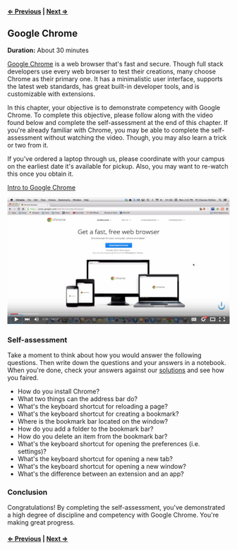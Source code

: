 #### [⇐ Previous](02_shortcuts.md) | [Next ⇒](04_slack.md)

## Google Chrome

**Duration:** About 30 minutes

[Google Chrome][google-chrome] is a web browser that's fast and secure. Though full stack developers use every web browser to test their creations, many choose Chrome as their primary one. It has a minimalistic user interface, supports the latest web standards, has great built-in developer tools, and is customizable with extensions.

In this chapter, your objective is to demonstrate competency with Google Chrome. To complete this objective, please follow along with the video found below and complete the self-assessment at the end of this chapter. If you're already familiar with Chrome, you may be able to complete the self-assessment without watching the video. Though, you may also learn a trick or two from it.

If you've ordered a laptop through us, please coordinate with your campus on the earliest date it's available for pickup. Also, you may want to re-watch this once you obtain it.

[Intro to Google Chrome][intro-to-chrome]

[![](images/chrome.png)][intro-to-chrome]

### Self-assessment

Take a moment to think about how you would answer the following questions. Then write down the questions and your answers in a notebook. When you're done, check your answers against our [solutions](solutions/03_chrome.md) and see how you faired.

- How do you install Chrome?
- What two things can the address bar do?
- What's the keyboard shortcut for reloading a page?
- What's the keyboard shortcut for creating a bookmark?
- Where is the bookmark bar located on the window?
- How do you add a folder to the bookmark bar?
- How do you delete an item from the bookmark bar?
- What's the keyboard shortcut for opening the preferences (i.e. settings)?
- What's the keyboard shortcut for opening a new tab?
- What's the keyboard shortcut for opening a new window?
- What's the difference between an extension and an app?

### Conclusion

Congratulations! By completing the self-assessment, you've demonstrated a high degree of discipline and competency with Google Chrome. You're making great progress.

#### [⇐ Previous](02_shortcuts.md) | [Next ⇒](04_slack.md)

[google-chrome]: https://www.google.com/chrome/browser/desktop/
[intro-to-chrome]: https://www.youtube.com/watch?v=XphOoqHzTC0&t=15
